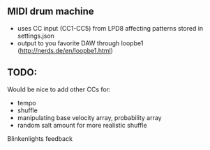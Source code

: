 MIDI drum machine
------------------
* uses CC input (CC1-CC5) from LPD8 affecting patterns stored in settings.json
* output to you favorite DAW through loopbe1 (http://nerds.de/en/loopbe1.html)

TODO:
------------------
Would be nice to add other CCs for:
* tempo
* shuffle
* manipulating base velocity array, probability array
* random salt amount for more realistic shuffle

Blinkenlights feedback

